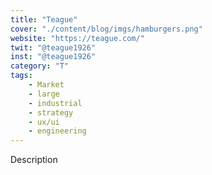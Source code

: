 ```yaml
---
title: "Teague"
cover: "./content/blog/imgs/hamburgers.png"
website: "https://teague.com/"
twit: "@teague1926"
inst: "@teague1926"
category: "T"
tags:
    - Market
    - large
    - industrial
    - strategy
    - ux/ui
    - engineering
---
```


Description
